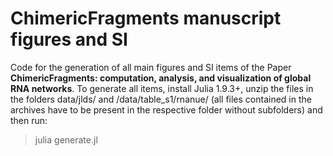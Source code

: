# ChimericFragments manuscript figures and SI
Code for the generation of all main figures and SI items of the Paper **ChimericFragments: computation, analysis, and visualization of global RNA networks**. To generate all items, install Julia 1.9.3+, unzip the files in the folders data/jlds/ and /data/table_s1/rnanue/ (all files contained in the archives have to be present in the respective folder without subfolders) and then run:

> julia generate.jl
